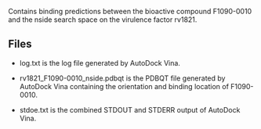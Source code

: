 Contains binding predictions between the bioactive compound F1090-0010 and the nside search space on the virulence factor rv1821.

## Files

- log.txt is the log file generated by AutoDock Vina.

- rv1821_F1090-0010_nside.pdbqt is the PDBQT file generated by AutoDock Vina containing the orientation and binding location of F1090-0010.

- stdoe.txt is the combined STDOUT and STDERR output of AutoDock Vina.

